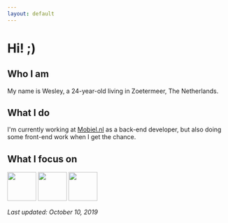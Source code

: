 ```yaml
---
layout: default
---
```


>

# Hi! ;)

## Who I am
My name is Wesley, a 24-year-old living in Zoetermeer, The Netherlands.

## What I do

I'm currently working at [Mobiel.nl](http://www.mobiel.nl) as a back-end developer, but also doing some front-end work when I get the chance.

## What I focus on
<img src="https://d1q6f0aelx0por.cloudfront.net/product-logos/cb773227-1c2c-42a4-a527-12e6f827c1d2-elixir.png" height="66"> <img src="https://upload.wikimedia.org/wikipedia/commons/thumb/7/73/Ruby_logo.svg/1024px-Ruby_logo.svg.png" height="66"> <img src="https://upload.wikimedia.org/wikipedia/commons/thumb/9/99/Unofficial_JavaScript_logo_2.svg/480px-Unofficial_JavaScript_logo_2.svg.png" height="66">

_Last updated: October 10, 2019_
